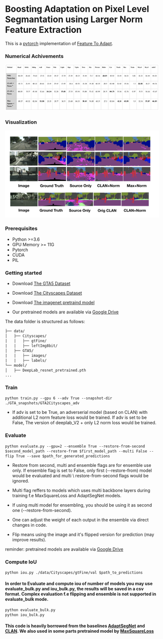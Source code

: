 # Boosting Adaptation on Pixel Level Segmantation using Larger Norm Feature Extraction
This is a [pytorch](http://pytorch.org/) implementation of [Feature To Adapt](https://github.com/omerlandau/FeatureToAdapt/blob/master/feature_to_adapt.pdf).

### Numerical Achivements 

<p align="left">
	<img src="https://github.com/omerlandau/FeatureToAdapt/blob/master/numerical%20results.png"  alt="(a)"/>

</p>


### Visualization
<p align="left">
	<img src="https://github.com/omerlandau/FeatureToAdapt/blob/master/results_visualization.png"  alt="(a)"/>

</p>


### Prerequisites
- Python >=3.6
- GPU Memory >= 11G
- Pytorch
- CUDA
- PIL

### Getting started

- Download [The GTA5 Dataset]( https://download.visinf.tu-darmstadt.de/data/from_games/ )

- Download [The Cityscapes Dataset]( https://www.cityscapes-dataset.com/ )

- Download [The imagenet pretraind model]( https://drive.google.com/open?id=13kjtX481LdtgJcpqD3oROabZyhGLSBm2 )

- Our pretrained models are available via  [Google Drive](https://drive.google.com/drive/folders/1LdTSOw80Nd5fHsMiosP187QDo5LR6Rnf?usp=sharing )

The data folder is structured as follows:
```
├── data/
│   ├── Cityscapes/     
|   |   ├── gtFine/
|   |   ├── leftImg8bit/
│   ├── GTA5/
|   |   ├── images/
|   |   ├── labels/			
└── model/
│   ├── DeepLab_resnet_pretrained.pth
...
```

### Train
```
python train.py --gpu 6 --adv True --snapshot-dir ./GTA_snapshots/GTA2Cityscapes_adv 
```
- If adv is set to be True, an adverserial model (based on CLAN) with additional L2 norm feature loss would be trained. If adv is set to be False, The version of deeplab_V2 + only L2 norm loss would be trained. 

### Evaluate
```
python evaluate.py --gpu=2 --ensemble True --restore-from-second $second_model_path --restore-from $first_model_path --multi False --flip True --save $path_for_generated_predictions
```
- Restore from second, multi and ensemble flags are for ensemble use only. If ensemble flag is set to False, only first (--restore-from) model would be evaluated and multi \ restore-from-second flags would be ignored. 

- Multi flag reffers to models which uses multi backbone layers during training f.e MaxSquareLoss and AdaptSegNet models. 

- If using multi model for ensembling, you should be using it as second one (--restore-from-second). 

- One can adjust the weight of each output in the ensemble via direct changes in code.

- Flip means using the image and it's flipped version for prediction (may improve results). 

reminder: pretrained models are available via [Google Drive]( https://drive.google.com/drive/folders/1LdTSOw80Nd5fHsMiosP187QDo5LR6Rnf?usp=sharing )

### Compute IoU
```
python iou.py ./data/Cityscapes/gtFine/val $path_to_predictions
```

#### In order to Evaluate and compute iou of number of models you may use evaluate_bulk.py and iou_bulk.py, the results will be saved in a csv format. Complex evaluation f.e flipping and ensemble is not supported in evaluate_bulk mode.
```
python evaluate_bulk.py
python iou_bulk.py
```


#### This code is heavily borrowed from the baselines [AdaptSegNet]( https://github.com/wasidennis/AdaptSegNet) and [CLAN]( https://github.com/RoyalVane/CLAN). We also used in some parts pretrained model by [MaxSquareLoss](https://github.com/ZJULearning/MaxSquareLoss)

